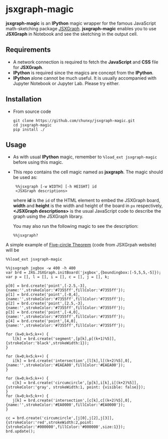 # jsxgraph-magic

**jsxgraph-magic** is an **IPython** magic wrapper for the famous JavaScript math-sketching package [JSXGraph](https://github.com/jsxgraph/jsxgraph). **jsxgraph-magic** enables you to use **JSXGraph** in Notebook and see the sketching in the output cell.

## Requirements
- A network connection is required to fetch the **JavaScript** and **CSS** file for **JSXGraph**.
- **IPython** is required since the magics are concept from the **IPython**.
- **IPython** alone cannot be much useful. It is usually accompanied with Jupyter Notebook or Jupyter Lab. Please try either.

## Installation

- From source code
  
  ```shell
  git clone https://github.com/chunxy/jsxgraph-magic.git
  cd jsxgraph-magic
  pip install ./
  ```

## Usage

- As with usual **IPython** magic, remember to `%load_ext jsxgraph-magic` before using this magic.

- This repo contains the cell magic named as **jsxgraph**. The magic should be used as:

  ```
   %%jsxgraph [-w WIDTH] [-h HEIGHT] id
   <JSXGraph descriptions>
  ```
  
  where **id** is the `id` of the HTML element to embed the JSXGraph board, **width** and **height** is the width and height of the board in `px` respectively,  **\<JSXGraph descriptions\>** is the usual JavaScript code to describe the graph using the JSXGraph library.
  
  You may also run the following magic to see the description:
  
  ```
  %%jsxgraph?
  ```

A simple example of [Five-circle Theorem](https://en.wikipedia.org/wiki/Five_circles_theorem) (code from JSXGrpah website) will be

```
%%load_ext jsxgraph-magic
```

```
%%jsxgraph jxgbox -w 400 -h 400
var brd = JXG.JSXGraph.initBoard('jxgbox',{boundingbox:[-5,5,5,-5]});
var p = [], l = [], i = [], c = [], j = [], k;

p[0] = brd.create('point',[-2.5,-3],{name:'',strokeColor:'#7355ff',fillColor:'#7355ff'});
p[1] = brd.create('point',[-0,4],{name:'',strokeColor:'#7355ff',fillColor:'#7355ff'});
p[2] = brd.create('point',[2.5,-3],{name:'',strokeColor:'#7355ff',fillColor:'#7355ff'});
p[3] = brd.create('point',[-4,0],{name:'',strokeColor:'#7355ff',fillColor:'#7355ff'});
p[4] = brd.create('point',[4,0],{name:'',strokeColor:'#7355ff',fillColor:'#7355ff'});

for (k=0;k<5;k++) {
   l[k] = brd.create('segment',[p[k],p[(k+1)%5]],{strokeColor:'black',strokeWidth:1});
}

for (k=0;k<5;k++) {
   i[k] = brd.create('intersection',[l[k],l[(k+2)%5],0],{name:'',strokeColor:'#EAEA00',fillColor:'#EAEA00'});
}

for (k=0;k<5;k++) {
   c[k] = brd.create('circumcircle',[p[k],i[k],i[(k+2)%5]],{strokeColor:'gray', strokeWidth:1, point: {visible: false}});
}
for (k=0;k<5;k++) {
   j[k] = brd.create('intersection',[c[k],c[(k+2)%5],0],{name:'',strokeColor:'#EA0000',fillColor:'#EA0000'});
}

cc = brd.create('circumcircle',[j[0],j[2],j[3]],{strokeColor:'red',strokeWidth:2,point:{strokeColor:'#000000',fillColor:'#000000',size:1}});
brd.update();
```





